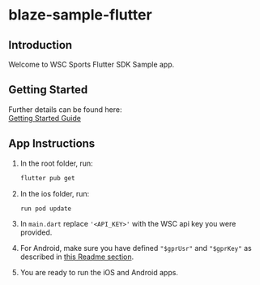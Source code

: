 # blaze-sample-flutter

## Introduction  
Welcome to WSC Sports Flutter SDK Sample app.

## Getting Started  
Further details can be found here:  
[Getting Started Guide](https://dev.wsc-sports.com/docs/flutter-sdk-initialize#/)

## App Instructions  
1. In the root folder, run:  
   ```bash
   flutter pub get

2. In the ios folder, run:
    ```bash
    run pod update

3. In `main.dart` replace `'<API_KEY>'` with the WSC api key you were provided.

4. For Android, make sure you have defined `"$gprUsr"` and `"$gprKey"` as described in [this Readme section](https://dev.wsc-sports.com/docs/flutter-sdk-initialize#generating-a-githubpackages-token).

4. You are ready to run the iOS and Android apps.
